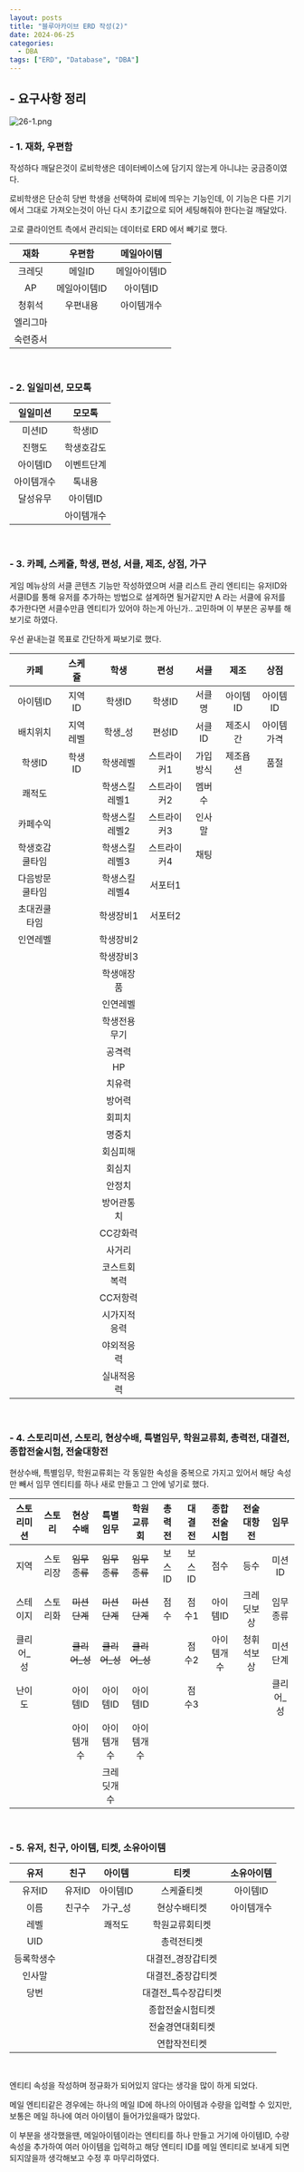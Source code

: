 ```yaml
---
layout: posts
title: "블루아카이브 ERD 작성(2)"
date: 2024-06-25
categories:
  - DBA
tags: ["ERD", "Database", "DBA"]
---
```


## - 요구사항 정리

![26-1.png](/assets/img/26-1.png)

### - 1. 재화, 우편함

작성하다 깨달은것이 로비학생은 데이터베이스에 담기지 않는게 아니냐는 궁금증이였다.

로비학생은 단순히 당번 학생을 선택하여 로비에 띄우는 기능인데, 이 기능은 다른 기기에서 그대로 가져오는것이 아닌 다시 초기값으로 되어 세팅해줘야 한다는걸 깨달았다.

고로 클라이언트 측에서 관리되는 데이터로 ERD 에서 빼기로 했다.

|재화|우편함|메일아이템|
|:---:|:---:|:---:|
|크레딧|메일ID|메일아이템ID|
|AP|메일아이템ID|아이템ID|
|청휘석|우편내용|아이템개수|
|엘리그마|||
|숙련증서|||

<br>

### - 2. 일일미션, 모모톡

|일일미션|모모톡|
|:---:|:---:|
|미션ID|학생ID|
|진행도|학생호감도|
|아이템ID|이벤트단계|
|아이템개수|톡내용|
|달성유무|아이템ID|
||아이템개수|

<br>

### - 3. 카페, 스케쥴, 학생, 편성, 서클, 제조, 상점, 가구

게임 메뉴상의 서클 콘텐츠 기능만 작성하였으며 서클 리스트 관리 엔티티는 유저ID와 서클ID를 통해 유저를 추가하는 방법으로 설계하면 될거같지만 A 라는 서클에 유저를 추가한다면 서클수만큼 엔티티가 있어야 하는게 아닌가.. 고민하며 이 부분은 공부를 해보기로 하였다.

우선 끝내는걸 목표로 간단하게 짜보기로 했다.

|카페|스케쥴|학생|편성|서클|제조|상점|
|:---:|:---:|:---:|:---:|:---:|:---:|:---:|
|아이템ID|지역ID|학생ID|학생ID|서클명|아이템ID|아이템ID|
|배치위치|지역레벨|학생_성|편성ID|서클ID|제조시간|아이템가격|
|학생ID|학생ID|학생레벨|스트라이커1|가입방식|제조욥션|품절|
|쾌적도||학생스킬레벨1|스트라이커2|멤버수|||
|카페수익||학생스킬레벨2|스트라이커3|인사말|||
|학생호감쿨타임||학생스킬레벨3|스트라이커4|채팅|||
|다음방문쿨타임||학생스킬레벨4|서포터1||||
|초대권쿨타임||학생장비1|서포터2||||
|인연레벨||학생장비2|||||
|||학생장비3|||||
|||학생애장품|||||
|||인연레벨|||||
|||학생전용무기|||||
|||공격력|||||
|||HP|||||
|||치유력|||||
|||방어력|||||
|||회피치|||||
|||명중치|||||
|||회심피해|||||
|||회심치|||||
|||안정치|||||
|||방어관통치|||||
|||CC강화력|||||
|||사거리|||||
|||코스트회복력|||||
|||CC저항력|||||
|||시가지적응력|||||
|||야외적응력|||||
|||실내적응력|||||

<br>

### - 4. 스토리미션, 스토리, 현상수배, 특별임무, 학원교류회, 총력전, 대결전, 종합전술시험, 전술대항전

현상수배, 특별임무, 학원교류회는 각 동일한 속성을 중복으로 가지고 있어서 해당 속성만 빼서 임무 엔티티를 하나 새로 만들고 그 안에 넣기로 했다.

|스토리미션|스토리|현상수배|특별임무|학원교류회|총력전|대결전|종합전술시험|전술대항전|임무|
|:---:|:---:|:---:|:---:|:---:|:---:|:---:|:---:|:---:|:---:|
|지역|스토리장|~~임무종류~~|~~임무종류~~|~~임무종류~~|보스ID|보스ID|점수|등수|미션ID|
|스테이지|스토리화|~~미션단계~~|~~미션단계~~|~~미션단계~~|점수|점수1|아이템ID|크레딧보상|임무종류|
|클리어_성||~~클리어_성~~|~~클리어_성~~|~~클리어_성~~||점수2|아이템개수|청휘석보상|미션단계|
|난이도||아이템ID|아이템ID|아이템ID||점수3|||클리어_성|
|||아이템개수|아이템개수|아이템개수||||||
||||크레딧개수|||||||

<br>

### - 5. 유저, 친구, 아이템, 티켓, 소유아이템

|유저|친구|아이템|티켓|소유아이템|
|:---:|:---:|:---:|:---:|:---:|
|유저ID|유저ID|아이템ID|스케쥴티켓|아이템ID|
|이름|친구수|가구_성|현상수배티켓|아이템개수|
|레벨||쾌적도|학원교류회티켓||
|UID|||총력전티켓||
|등록학생수|||대결전_경장갑티켓||
|인사말|||대결전_중장갑티켓||
|당번|||대결전_특수장갑티켓||
||||종합전술시험티켓||
||||전술경연대회티켓||
||||연합작전티켓||

<br>

엔티티 속성을 작성하며 정규화가 되어있지 않다는 생각을 많이 하게 되었다.

메일 엔티티같은 경우에는 하나의 메일 ID에 하나의 아이템과 수량을 입력할 수 있지만, 보통은 메일 하나에 여러 아이템이 들어가있을때가 많았다.

이 부분을 생각했을땐, 메일아이템이라는 엔티티를 하나 만들고 거기에 아이템ID, 수량 속성을 추가하여 여러 아이템을 입력하고 해당 엔티티 ID를 메일 엔티티로 보내게 되면 되지않을까 생각해보고 수정 후 마무리하였다.